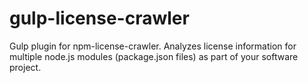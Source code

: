 # gulp-license-crawler
Gulp plugin for npm-license-crawler. Analyzes license information for multiple node.js modules (package.json files) as part of your software project.
